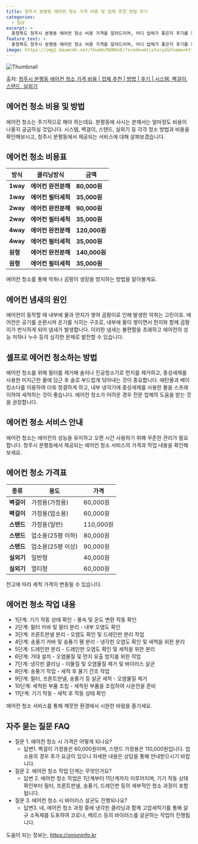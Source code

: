 ```yaml
---
title: 청주시 분평동 에어컨 청소 가격 비용 및 업체 추천 방법 후기
categories:
  - 일상
excerpt: >
  충청북도 청주시 분평동 에어컨 청소 비용 가격을 알려드리며, 어디 업체가 좋은지 후기를 통해 알아보겠습니다. 현재 글에서는 시스템, 벽걸이, 스탠드, 실외기 각각에 대해 청소 비용이 나와 있으니 참고하시면 되겠습니다. 에어컨 분해 청소 방법 보기 👈 클릭셀프 에어컨 청소 방법 보기👈 클릭청주시 분평동 에어컨 청소 비용시스템에어컨 방식클리닝방식금액1way 방식에어컨 완전분해80,000원1way 방식에어컨 필터세척35,000원2way 방식에어컨 완전분해90,000원2way 방식에어컨 필터세척35,000원4way 방식에어컨 완전분해120,000원4way 방식에어컨 필터세척35,000원원형방식에어컨 완전분해140,000원원형방식에어컨 필터세척35,000원에어컨 청소 견적 샘플 보기 👈 클릭에어컨 냄새의 원인에어..
feature_text: >
  충청북도 청주시 분평동 에어컨 청소 비용 가격을 알려드리며, 어디 업체가 좋은지 후기를 통해 알아보겠습니다. 현재 글에서는 시스템, 벽걸이, 스탠드, 실외기 각각에 대해 청소 비용이 나와 있으니 참고하시면 되겠습니다. 에어컨 분해 청소 방법 보기 👈 클릭셀프 에어컨 청소 방법 보기👈 클릭청주시 분평동 에어컨 청소 비용시스템에어컨 방식클리닝방식금액1way 방식에어컨 완전분해80,000원1way 방식에어컨 필터세척35,000원2way 방식에어컨 완전분해90,000원2way 방식에어컨 필터세척35,000원4way 방식에어컨 완전분해120,000원4way 방식에어컨 필터세척35,000원원형방식에어컨 완전분해140,000원원형방식에어컨 필터세척35,000원에어컨 청소 견적 샘플 보기 👈 클릭에어컨 냄새의 원인에어..
image: https://img1.daumcdn.net/thumb/R800x0/?scode=mtistory2&fname=https%3A%2F%2Fblog.kakaocdn.net%2Fdn%2FwF21U%2FbtsHyU4EE0X%2FvdzrmZpEngCCTSK27lKCSK%2Fimg.webp
---
```


![Thumbnail](https://img1.daumcdn.net/thumb/R800x0/?scode=mtistory2&fname=https%3A%2F%2Fblog.kakaocdn.net%2Fdn%2FwF21U%2FbtsHyU4EE0X%2FvdzrmZpEngCCTSK27lKCSK%2Fimg.webp)

<p>출처: <a href="https://onioninfo.kr/entry/%EC%B2%AD%EC%A3%BC%EC%8B%9C-%EB%B6%84%ED%8F%89%EB%8F%99-%EC%97%90%EC%96%B4%EC%BB%A8-%EC%B2%AD%EC%86%8C-%EA%B0%80%EA%B2%A9-%EB%B9%84%EC%9A%A9-%EC%97%85%EC%B2%B4-%EC%B6%94%EC%B2%9C-%EB%B0%A9%EB%B2%95-%ED%9B%84%EA%B8%B0-%EC%8B%9C%EC%8A%A4%ED%85%9C-%EB%B2%BD%EA%B1%B8%EC%9D%B4-%EC%8A%A4%ED%83%A0%EB%93%9C-%EC%8B%A4%EC%99%B8%EA%B8%B0" rel="dofollow">청주시 분평동 에어컨 청소 가격 비용 | 업체 추천 | 방법 | 후기 | 시스템, 벽걸이, 스탠드, 실외기</a> </p>

## 에어컨 청소 비용 및 방법

에어컨 청소는 주기적으로 해야 하는데요. 분평동에 사시는 분께서는 얼마정도 비용이 나올지 궁금하실 것입니다. 시스템, 벽걸이, 스탠드,
실외기 등 각각 청소 방법과 비용을 확인해보시고, 청주시 분평동에서 제공되는 서비스에 대해 살펴보겠습니다.

## 에어컨 청소 비용표

**방식** | **클리닝방식** | **금액**  
---|---|---  
**1way** | **에어컨 완전분해** | **80,000원**  
**1way** | **에어컨 필터세척** | **35,000원**  
**2way** | **에어컨 완전분해** | **90,000원**  
**2way** | **에어컨 필터세척** | **35,000원**  
**4way** | **에어컨 완전분해** | **120,000원**  
**4way** | **에어컨 필터세척** | **35,000원**  
**원형** | **에어컨 완전분해** | **140,000원**  
**원형** | **에어컨 필터세척** | **35,000원**  
  
에어컨 청소를 통해 악취나 곰팡이 생장을 방지하는 방법을 알아볼게요.

## 에어컨 냄새의 원인

에어컨이 동작할 때 내부에 물과 먼지가 쌓여 곰팡이로 인해 발생한 악취는 고민이죠. 에어컨은 공기를 순환시켜 온기를 식히는 구조로, 내부에
물이 쌓이면서 먼지와 함께 곰팡이가 번식하게 되어 냄새가 발생합니다. 이러한 냄새는 불편함을 초래하고 에어컨의 성능 저하나 누수 등의 심각한
문제로 발전할 수 있습니다.

## 셀프로 에어컨 청소하는 방법

에어컨 청소를 위해 필터를 제거해 솔이나 진공청소기로 먼지를 제거하고, 중성세제를 사용한 미지근한 물에 담근 후 솔로 부드럽게 닦아내는 것이
중요합니다. 에탄올과 베이킹소다를 이용하여 더욱 청결하게 하고, 내부 냉각기에 중성세제를 사용한 물을 스프레이하여 세척하는 것이 좋습니다.
에어컨 청소가 어려운 경우 전문 업체의 도움을 받는 것을 권장합니다.

## 에어컨 청소 서비스 안내

에어컨 청소는 에어컨의 성능을 유지하고 오랜 시간 사용하기 위해 꾸준한 관리가 필요합니다. 청주시 분평동에서 제공되는 에어컨 청소 서비스의
가격과 작업 내용을 확인해보세요.

## 에어컨 청소 가격표

**종류** | **용도** | **가격**  
---|---|---  
**벽걸이** | 가정용(가정용) | 60,000원  
**벽걸이** | 가정용(업소용) | 60,000원  
**스탠드** | 가정용(일반) | 110,000원  
**스탠드** | 업소용(25평 이하) | 80,000원  
**스탠드** | 업소용(25평 이상) | 90,000원  
**실외기** | 일반형 | 40,000원  
**실외기** | 멀티형 | 60,000원  
  
천고에 따라 세척 가격이 변동될 수 있습니다.

## 에어컨 청소 작업 내용

  * 1단계: 기기 작동 상태 확인 - 풍속 및 온도 변환 작동 확인
  * 2단계: 필터 카바 및 필터 분리 - 내부 오염도 확인
  * 3단계: 프론트판넬 분리 - 오염도 확인 및 드레인판 분리 작업
  * 4단계: 송풍기 카바 및 송풍기 휀 분리 - 냉각핀 오염도 확인 및 세척을 위한 분리
  * 5단계: 드레인판 분리 - 드레인판 오염도 확인 및 세척을 위한 분리
  * 6단계: 가대 설치 - 오염물질 및 먼지 유출 방지를 위한 작업
  * 7단계: 냉각핀 클리닝 - 이물질 및 오염물질 제거 및 바이러스 살균
  * 8단계: 송풍기 작업 - 세척 후 물기 건조 작업
  * 9단계: 필터, 프론트판넬, 송풍기 등 살균 세척 - 오염물질 제거
  * 10단계: 세척된 부품 조립 - 세척된 부품을 조립하여 시운전을 준비
  * 11단계: 기기 작동 - 세척 후 작동 상태 확인

에어컨 청소 서비스를 통해 깨끗한 환경에서 시원한 바람을 즐기세요.

## 자주 묻는 질문 FAQ

  * 질문 1. 에어컨 청소 시 가격은 어떻게 되나요? 
    * 답변1. 벽걸이 가정용은 60,000원이며, 스탠드 가정용은 110,000원입니다. 업소용의 경우 추가 요금이 있으니 자세한 내용은 상담을 통해 안내받으시기 바랍니다.
  * 질문 2. 에어컨 청소 작업 단계는 무엇인가요? 
    * 답변 2. 에어컨 청소 작업은 1단계부터 11단계까지 이루어지며, 기기 작동 상태 확인부터 필터, 프론트판넬, 송풍기, 드레인판 등의 세부적인 청소 과정이 포함됩니다.
  * 질문 3. 에어컨 청소 시 바이러스 살균도 진행되나요? 
    * 답변3. 네, 에어컨 청소 과정 중에 냉각핀 클리닝과 함께 고압세척기를 통해 살규 소독제를 도포하여 코로나, 메르스 등의 바이러스를 살균하는 작업이 진행됩니다.

 

도움이 되는 정보는, <a href="https://onioninfo.kr" rel="dofollow">https://onioninfo.kr</a>


